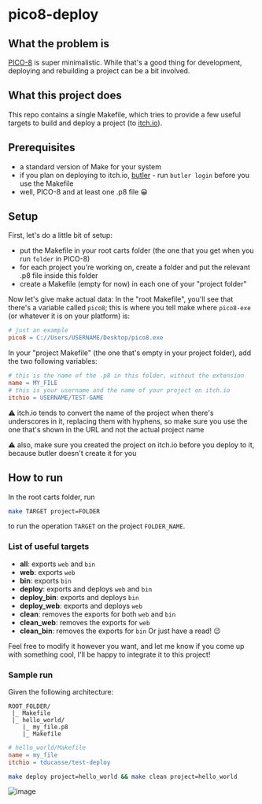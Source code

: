 # pico8-deploy
## What the problem is
[PICO-8](https://www.lexaloffle.com/pico-8.php) is super minimalistic. While that's a good thing for development, deploying and rebuilding a project can be a bit involved.

## What this project does
This repo contains a single Makefile, which tries to provide a few useful targets to build and deploy a project (to [itch.io](https://itch.io/)).

## Prerequisites
- a standard version of Make for your system
- if you plan on deploying to itch.io, [butler](https://itch.io/docs/butler/) - run `butler login` before you use the Makefile
- well, PICO-8 and at least one .p8 file 😀

## Setup
First, let's do a little bit of setup:
- put the Makefile in your root carts folder (the one that you get when you run `folder` in PICO-8)
- for each project you're working on, create a folder and put the relevant .p8 file inside this folder
- create a Makefile (empty for now) in each one of your "project folder"

Now let's give make actual data:
In the "root Makefile", you'll see that there's a variable called `pico8`; this is where you tell make where `pico8-exe` (or whatever it is on your platform) is:
```Makefile
# just an example
pico8 = C://Users/USERNAME/Desktop/pico8.exe
```
In your "project Makefile" (the one that's empty in your project folder), add the two following variables:
```Makefile
# this is the name of the .p8 in this folder, without the extension
name = MY_FILE
# this is your username and the name of your project on itch.io
itchio = USERNAME/TEST-GAME
```
⚠ itch.io tends to convert the name of the project when there's underscores in it, replacing them with hyphens, so make sure you use the one that's shown in the URL and not the actual project name

⚠ also, make sure you created the project on itch.io before you deploy to it, because butler doesn't create it for you

## How to run
In the root carts folder, run
```sh
make TARGET project=FOLDER
```
to run the operation `TARGET` on the project `FOLDER_NAME`.

### List of useful targets
- **all**: exports `web` and `bin`
- **web**: exports `web`
- **bin**: exports `bin`
- **deploy**: exports and deploys `web` and `bin`
- **deploy_bin**: exports and deploys `bin`
- **deploy_web**: exports and deploys `web`
- **clean**: removes the exports for both `web` and `bin`
- **clean_web**: removes the exports for `web`
- **clean_bin**: removes the exports for `bin`
Or just have a read! 😉

Feel free to modify it however you want, and let me know if you come up with something cool, I'll be happy to integrate it to this project!

### Sample run
Given the following architecture:
```
ROOT_FOLDER/
 |_ Makefile
 |_ hello_world/
    |_ my_file.p8
    |_ Makefile
```
```Makefile
# hello_world/Makefile
name = my_file
itchio = tducasse/test-deploy
```
```sh
make deploy project=hello_world && make clean project=hello_world
```
![image](https://user-images.githubusercontent.com/11507599/120108688-ae218c00-c1a9-11eb-8aad-b86b9d7e4186.png)
